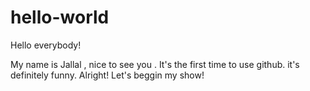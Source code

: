 # hello-world


Hello everybody!

My name is Jallal , nice to see you . It's the first time to use github. it's definitely funny.
Alright! 
Let's beggin my show!
